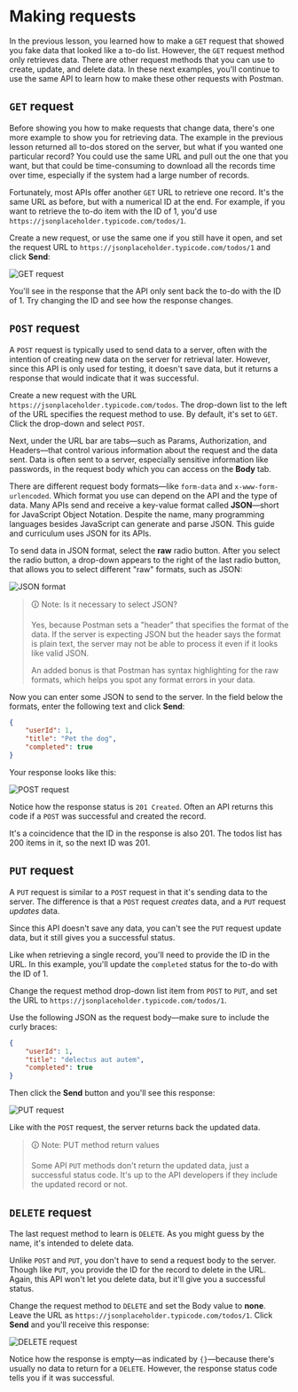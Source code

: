 # Making requests

In the previous lesson, you learned how to make a `GET` request that showed you fake data that looked like a to-do list. However, the `GET` request method only retrieves data. There are other request methods that you can use to create, update, and delete data. In these next examples, you'll continue to use the same API to learn how to make these other requests with Postman.

## `GET` request

Before showing you how to make requests that change data, there's one more example to show you for retrieving data. The example in the previous lesson returned all to-dos stored on the server, but what if you wanted one particular record? You could use the same URL and pull out the one that you want, but that could be time-consuming to download all the records time over time, especially if the system had a large number of records.

Fortunately, most APIs offer another `GET` URL to retrieve one record. It's the same URL as before, but with a numerical ID at the end. For example, if you want to retrieve the to-do item with the ID of 1, you'd use `https://jsonplaceholder.typicode.com/todos/1`.

Create a new request, or use the same one if you still have it open, and set the request URL to `https://jsonplaceholder.typicode.com/todos/1` and click **Send**:

![GET request](https://user-images.githubusercontent.com/94882786/164790917-bd889f3b-b000-4679-82f3-f4332fe2727b.png)

You'll see in the response that the API only sent back the to-do with the ID of 1. Try changing the ID and see how the response changes.

## `POST` request

A `POST` request is typically used to send data to a server, often with the intention of creating new data on the server for retrieval later. However, since this API is only used for testing, it doesn't save data, but it returns a response that would indicate that it was successful.

Create a new request with the URL `https://jsonplaceholder.typicode.com/todos`. The drop-down list to the left of the URL specifies the request method to use. By default, it's set to `GET`. Click the drop-down and select `POST`.

Next, under the URL bar are tabs—such as Params, Authorization, and Headers—that control various information about the request and the data sent. Data is often sent to a server, especially sensitive information like passwords, in the request body which you can access on the **Body** tab.

There are different request body formats—like `form-data` and `x-www-form-urlencoded`. Which format you use can depend on the API and the type of data. Many APIs send and receive a key-value format called **JSON**—short for JavaScript Object Notation. Despite the name, many programming languages besides JavaScript can generate and parse JSON. This guide and curriculum uses JSON for its APIs.

To send data in JSON format, select the **raw** radio button. After you select the radio button, a drop-down appears to the right of the last radio button, that allows you to select different "raw" formats, such as JSON:

![JSON format](https://user-images.githubusercontent.com/94882786/164790952-bf2fd697-5d80-4f9a-849e-0015a6755395.png)

>🛈 Note: Is it necessary to select JSON?
>
>Yes, because Postman sets a "header" that specifies the format of the data. If the server is expecting JSON but the header says the format is plain text, the server may not be able to process it even if it looks like valid JSON.
>
>An added bonus is that Postman has syntax highlighting for the raw formats, which helps you spot any format errors in your data.

Now you can enter some JSON to send to the server. In the field below the formats, enter the following text and click **Send**:

```json
{
    "userId": 1,
    "title": "Pet the dog",
    "completed": true
}
```

Your response looks like this:

![POST request](https://user-images.githubusercontent.com/94882786/164791016-20168e3f-b4f1-4a12-bf12-b8e7c3173a28.png)

Notice how the response status is `201 Created`. Often an API returns this code if a `POST` was successful and created the record.

It's a coincidence that the ID in the response is also 201. The todos list has 200 items in it, so the next ID was 201.

## `PUT` request

A `PUT` request is similar to a `POST` request in that it's sending data to the server. The difference is that a `POST` request _creates_ data, and a `PUT` request _updates_ data.

Since this API doesn't save any data, you can't see the `PUT` request update data, but it still gives you a successful status.

Like when retrieving a single record, you'll need to provide the ID in the URL. In this example, you'll update the `completed` status for the to-do with the ID of 1.

Change the request method drop-down list item from `POST` to `PUT`, and set the URL to `https://jsonplaceholder.typicode.com/todos/1`.

Use the following JSON as the request body—make sure to include the curly braces:

```json
{
    "userId": 1,
    "title": "delectus aut autem",
    "completed": true
}
```

Then click the **Send** button and you'll see this response:

![PUT request](https://user-images.githubusercontent.com/94882786/164791109-a3ebde71-4781-4bb8-9809-5e2b1e394c09.png)

Like with the `POST` request, the server returns back the updated data.

>🛈 Note: PUT method return values
>
>Some API `PUT` methods don't return the updated data, just a successful status code. It's up to the API developers if they include the updated record or not.

## `DELETE` request

The last request method to learn is `DELETE`. As you might guess by the name, it's intended to delete data.

Unlike `POST` and `PUT`, you don't have to send a request body to the server. Though like `PUT`, you provide the ID for the record to delete in the URL. Again, this API won't let you delete data, but it'll give you a successful status.

Change the request method to `DELETE` and set the Body value to **none**. Leave the URL as `https://jsonplaceholder.typicode.com/todos/1`. Click **Send** and you'll receive this response:

![DELETE request](https://user-images.githubusercontent.com/94882786/164791157-856385d8-e5df-4f38-8085-5043b4a9a7f8.png)

Notice how the response is empty—as indicated by `{}`—because there's usually no data to return for a `DELETE`. However, the response status code tells you if it was successful.
